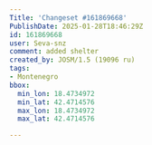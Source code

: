 ```yaml
---
Title: 'Changeset #161869668'
PublishDate: 2025-01-28T18:46:29Z
id: 161869668
user: Seva-snz
comment: added shelter
created_by: JOSM/1.5 (19096 ru)
tags:
- Montenegro
bbox:
  min_lon: 18.4734972
  min_lat: 42.4714576
  max_lon: 18.4734972
  max_lat: 42.4714576

---
```

